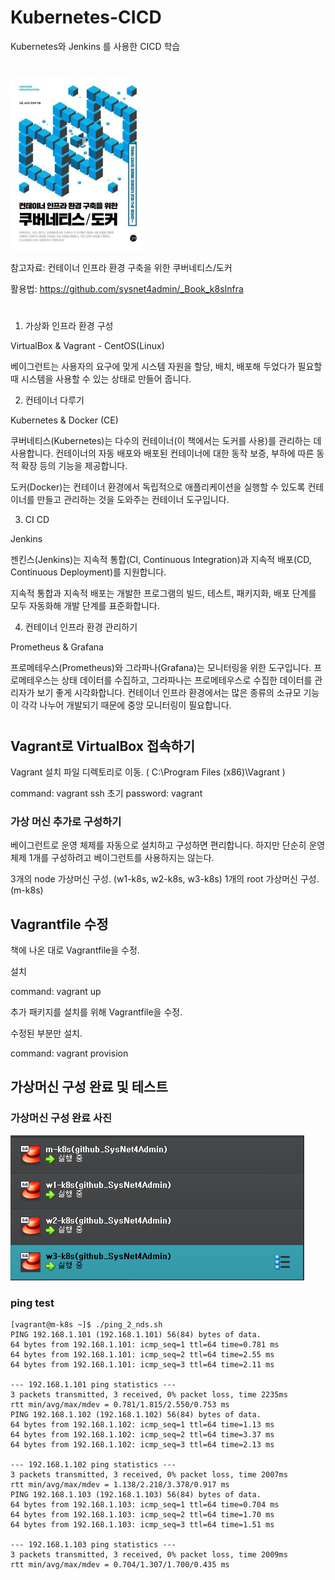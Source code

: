 # Kubernetes-CICD

Kubernetes와 Jenkins 를 사용한 CICD 학습

# 

![Alt text](./images/image.png)


참고자료: 컨테이너 인프라 환경 구축을 위한 쿠버네티스/도커

활용법: https://github.com/sysnet4admin/_Book_k8sInfra

#

1. 가상화 인프라 환경 구성 

VirtualBox &  Vagrant - CentOS(Linux)

베이그런트는 사용자의 요구에 맞게 시스템 자원을 할당, 배치, 배포해 두었다가 필요할 때 시스템을 사용할 수 있는 상태로 만들어 줍니다.

2. 컨테이너 다루기

Kubernetes & Docker (CE)

쿠버네티스(Kubernetes)는 다수의 컨테이너(이 책에서는 도커를 사용)를 관리하는 데 사용합니다. 컨테이너의 자동 배포와 배포된 컨테이너에 대한 동작 보증, 부하에 따른 동적 확장 등의 기능을 제공합니다.

도커(Docker)는 컨테이너 환경에서 독립적으로 애플리케이션을 실행할 수 있도록 컨테이너를 만들고 관리하는 것을 도와주는 컨테이너 도구입니다.

3. CI CD

Jenkins

젠킨스(Jenkins)는 지속적 통합(CI, Continuous Integration)과 지속적 배포(CD, Continuous Deployment)를 지원합니다.

지속적 통합과 지속적 배포는 개발한 프로그램의 빌드, 테스트, 패키지화, 배포 단계를 모두 자동화해 개발 단계를 표준화합니다.

4. 컨테이너 인프라 환경 관리하기

Prometheus & Grafana

프로메테우스(Prometheus)와 그라파나(Grafana)는 모니터링을 위한 도구입니다. 프로메테우스는 상태 데이터를 수집하고, 그라파나는 프로메테우스로 수집한 데이터를 관리자가 보기 좋게 시각화합니다. 컨테이너 인프라 환경에서는 많은 종류의 소규모 기능이 각각 나누어 개발되기 때문에 중앙 모니터링이 필요합니다.

#

## Vagrant로 VirtualBox 접속하기

Vagrant 설치 파일 디렉토리로 이동. ( C:\Program Files (x86)\Vagrant )

command: vagrant ssh
초기 password: vagrant

### 가상 머신 추가로 구성하기

베이그런트로 운영 체제를 자동으로 설치하고 구성하면 편리합니다. 하지만 단순히 운영 체제
1개를 구성하려고 베이그런트를 사용하지는 않는다.

3개의 node 가상머신 구성. (w1-k8s, w2-k8s, w3-k8s)
1개의 root 가상머신 구성. (m-k8s)

## Vagrantfile 수정

책에 나온 대로 Vagrantfile을 수정.

설치

command: vagrant up

추가 패키지를 설치를 위해 Vagrantfile을 수정.

수정된 부분만 설치.

command: vagrant provision


## 가상머신 구성 완료 및 테스트

### 가상머신 구성 완료 사진
![Alt text](./images/image-2.png)

### ping test
```
[vagrant@m-k8s ~]$ ./ping_2_nds.sh
PING 192.168.1.101 (192.168.1.101) 56(84) bytes of data.
64 bytes from 192.168.1.101: icmp_seq=1 ttl=64 time=0.781 ms
64 bytes from 192.168.1.101: icmp_seq=2 ttl=64 time=2.55 ms
64 bytes from 192.168.1.101: icmp_seq=3 ttl=64 time=2.11 ms

--- 192.168.1.101 ping statistics ---
3 packets transmitted, 3 received, 0% packet loss, time 2235ms
rtt min/avg/max/mdev = 0.781/1.815/2.550/0.753 ms
PING 192.168.1.102 (192.168.1.102) 56(84) bytes of data.
64 bytes from 192.168.1.102: icmp_seq=1 ttl=64 time=1.13 ms
64 bytes from 192.168.1.102: icmp_seq=2 ttl=64 time=3.37 ms
64 bytes from 192.168.1.102: icmp_seq=3 ttl=64 time=2.13 ms

--- 192.168.1.102 ping statistics ---
3 packets transmitted, 3 received, 0% packet loss, time 2007ms
rtt min/avg/max/mdev = 1.138/2.218/3.378/0.917 ms
PING 192.168.1.103 (192.168.1.103) 56(84) bytes of data.
64 bytes from 192.168.1.103: icmp_seq=1 ttl=64 time=0.704 ms
64 bytes from 192.168.1.103: icmp_seq=2 ttl=64 time=1.70 ms
64 bytes from 192.168.1.103: icmp_seq=3 ttl=64 time=1.51 ms

--- 192.168.1.103 ping statistics ---
3 packets transmitted, 3 received, 0% packet loss, time 2009ms
rtt min/avg/max/mdev = 0.704/1.307/1.700/0.435 ms
```

